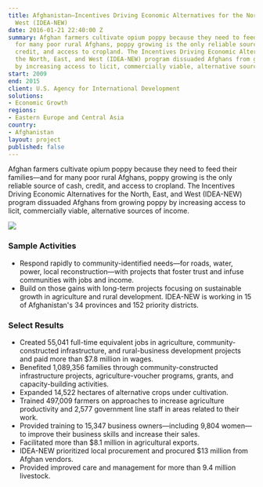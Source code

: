 ```yaml
---
title: Afghanistan—Incentives Driving Economic Alternatives for the North, East, and
  West (IDEA-NEW)
date: 2016-01-21 22:40:00 Z
summary: Afghan farmers cultivate opium poppy because they need to feed their families—and
  for many poor rural Afghans, poppy growing is the only reliable source of cash,
  credit, and access to cropland. The Incentives Driving Economic Alternatives for
  the North, East, and West (IDEA-NEW) program dissuaded Afghans from growing poppy
  by increasing access to licit, commercially viable, alternative sources of income.
start: 2009
end: 2015
client: U.S. Agency for International Development
solutions:
- Economic Growth
regions:
- Eastern Europe and Central Asia
country:
- Afghanistan
layout: project
published: false
---
```


Afghan farmers cultivate opium poppy because they need to feed their families—and for many poor rural Afghans, poppy growing is the only reliable source of cash, credit, and access to cropland. The Incentives Driving Economic Alternatives for the North, East, and West (IDEA-NEW) program dissuaded Afghans from growing poppy by increasing access to licit, commercially viable, alternative sources of income.

![][1]

### Sample Activities

* Respond rapidly to community-identified needs—for roads, water, power, local reconstruction—with projects that foster trust and infuse communities with jobs and income.
* Build on those gains with long-term projects focusing on sustainable growth in agriculture and rural development. IDEA-NEW is working in 15 of Afghanistan's 34 provinces and 152 priority districts.

### Select Results

* Created 55,041 full-time equivalent jobs in agriculture, community-constructed infrastructure, and rural-business development projects and paid more than $7.8 million in wages.
* Benefited 1,089,356 families through community-constructed infrastructure projects, agriculture-voucher programs, grants, and capacity-building activities.
* Expanded 14,522 hectares of alternative crops under cultivation.
* Trained 497,009 farmers on approaches to increase agriculture productivity and 2,577 government line staff in areas related to their work.
* Provided training to 15,347 business owners—including 9,804 women—to improve their business skills and increase their sales.
* Facilitated more than $8.1 million in agricultural exports.
* IDEA-NEW prioritized local procurement and procured $13 million from Afghan vendors.
* Provided improved care and management for more than 9.4 million livestock.

[1]: https://assetify-dai.com/projects/ideanewinner.jpg